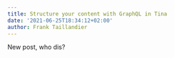 ```yaml
---
title: Structure your content with GraphQL in Tina
date: '2021-06-25T18:34:12+02:00'
author: Frank Taillandier
---
```

New post, who dis?